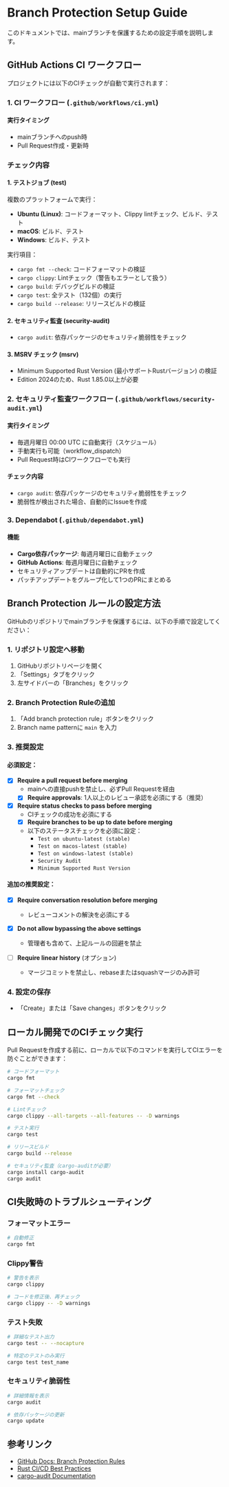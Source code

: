 # Branch Protection Setup Guide

このドキュメントでは、mainブランチを保護するための設定手順を説明します。

## GitHub Actions CI ワークフロー

プロジェクトには以下のCIチェックが自動で実行されます：

### 1. CI ワークフロー (`.github/workflows/ci.yml`)

#### 実行タイミング
- mainブランチへのpush時
- Pull Request作成・更新時

### チェック内容

#### 1. テストジョブ (test)
複数のプラットフォームで実行：
- **Ubuntu (Linux)**: コードフォーマット、Clippy lintチェック、ビルド、テスト
- **macOS**: ビルド、テスト
- **Windows**: ビルド、テスト

実行項目：
- `cargo fmt --check`: コードフォーマットの検証
- `cargo clippy`: Lintチェック（警告もエラーとして扱う）
- `cargo build`: デバッグビルドの検証
- `cargo test`: 全テスト（132個）の実行
- `cargo build --release`: リリースビルドの検証

#### 2. セキュリティ監査 (security-audit)
- `cargo audit`: 依存パッケージのセキュリティ脆弱性をチェック

#### 3. MSRV チェック (msrv)
- Minimum Supported Rust Version (最小サポートRustバージョン) の検証
- Edition 2024のため、Rust 1.85.0以上が必要

### 2. セキュリティ監査ワークフロー (`.github/workflows/security-audit.yml`)

#### 実行タイミング
- 毎週月曜日 00:00 UTC に自動実行（スケジュール）
- 手動実行も可能（workflow_dispatch）
- Pull Request時はCIワークフローでも実行

#### チェック内容
- `cargo audit`: 依存パッケージのセキュリティ脆弱性をチェック
- 脆弱性が検出された場合、自動的にIssueを作成

### 3. Dependabot (`.github/dependabot.yml`)

#### 機能
- **Cargo依存パッケージ**: 毎週月曜日に自動チェック
- **GitHub Actions**: 毎週月曜日に自動チェック
- セキュリティアップデートは自動的にPRを作成
- パッチアップデートをグループ化して1つのPRにまとめる

## Branch Protection ルールの設定方法

GitHubのリポジトリでmainブランチを保護するには、以下の手順で設定してください：

### 1. リポジトリ設定へ移動
1. GitHubリポジトリページを開く
2. 「Settings」タブをクリック
3. 左サイドバーの「Branches」をクリック

### 2. Branch Protection Ruleの追加
1. 「Add branch protection rule」ボタンをクリック
2. Branch name patternに `main` を入力

### 3. 推奨設定

#### 必須設定：
- [x] **Require a pull request before merging**
  - mainへの直接pushを禁止し、必ずPull Requestを経由
  - [x] **Require approvals**: 1人以上のレビュー承認を必須にする（推奨）

- [x] **Require status checks to pass before merging**
  - CIチェックの成功を必須にする
  - [x] **Require branches to be up to date before merging**
  - 以下のステータスチェックを必須に設定：
    - `Test on ubuntu-latest (stable)`
    - `Test on macos-latest (stable)`
    - `Test on windows-latest (stable)`
    - `Security Audit`
    - `Minimum Supported Rust Version`

#### 追加の推奨設定：
- [x] **Require conversation resolution before merging**
  - レビューコメントの解決を必須にする

- [x] **Do not allow bypassing the above settings**
  - 管理者も含めて、上記ルールの回避を禁止

- [ ] **Require linear history** (オプション)
  - マージコミットを禁止し、rebaseまたはsquashマージのみ許可

### 4. 設定の保存
- 「Create」または「Save changes」ボタンをクリック

## ローカル開発でのCIチェック実行

Pull Requestを作成する前に、ローカルで以下のコマンドを実行してCIエラーを防ぐことができます：

```bash
# コードフォーマット
cargo fmt

# フォーマットチェック
cargo fmt --check

# Lintチェック
cargo clippy --all-targets --all-features -- -D warnings

# テスト実行
cargo test

# リリースビルド
cargo build --release

# セキュリティ監査（cargo-auditが必要）
cargo install cargo-audit
cargo audit
```

## CI失敗時のトラブルシューティング

### フォーマットエラー
```bash
# 自動修正
cargo fmt
```

### Clippy警告
```bash
# 警告を表示
cargo clippy

# コードを修正後、再チェック
cargo clippy -- -D warnings
```

### テスト失敗
```bash
# 詳細なテスト出力
cargo test -- --nocapture

# 特定のテストのみ実行
cargo test test_name
```

### セキュリティ脆弱性
```bash
# 詳細情報を表示
cargo audit

# 依存パッケージの更新
cargo update
```

## 参考リンク

- [GitHub Docs: Branch Protection Rules](https://docs.github.com/en/repositories/configuring-branches-and-merges-in-your-repository/managing-protected-branches/about-protected-branches)
- [Rust CI/CD Best Practices](https://doc.rust-lang.org/cargo/guide/continuous-integration.html)
- [cargo-audit Documentation](https://github.com/rustsec/rustsec/tree/main/cargo-audit)
